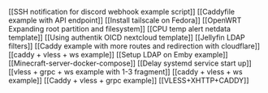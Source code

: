 [[SSH notification for discord webhook example script]]
[[Caddyfile example with API endpoint]]
[[Install tailscale on Fedora]]
[[OpenWRT Expanding root partition and filesystem]]
[[CPU temp alert netdata template]]
[[Using authentik OICD nextcloud template]]
[[Jellyfin LDAP filters]]
[[Caddy example with more routes and redirection with cloudflare]]
[[caddy + vless + ws example]]
[[Setup LDAP on Emby example]]
[[Minecraft-server-docker-compose]]
[[Delay systemd service start up]]
[[vless + grpc + ws example with 1-3 fragment]]
[[caddy + vless + ws example]]
[[Caddy + vless + grpc example]]
[[VLESS+XHTTP+CADDY]]